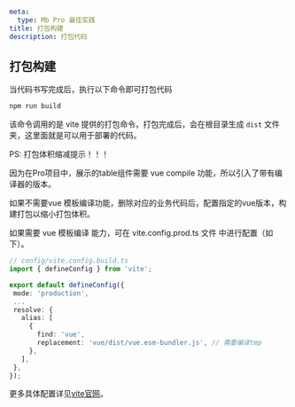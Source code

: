 ```yaml
meta:
  type: Mb Pro 最佳实践
title: 打包构建
description: 打包代码
```

## 打包构建

当代码书写完成后，执行以下命令即可打包代码

```bash
npm run build
```

该命令调用的是 vite 提供的打包命令，打包完成后，会在根目录生成 `dist` 文件夹，这里面就是可以用于部署的代码。

PS: 打包体积缩减提示！！！

因为在Pro项目中，展示的table组件需要 vue compile 功能，所以引入了带有编译器的版本。

如果不需要vue 模板编译功能，删除对应的业务代码后，配置指定的vue版本，构建打包以缩小打包体积。

如果需要 vue 模板编译 能力，可在 vite.config.prod.ts 文件 中进行配置（如下）。

 ```ts
// config/vite.config.build.ts
import { defineConfig } from 'vite';

export default defineConfig({
  mode: 'production',
  ...
  resolve: {
    alias: [
      {
        find: 'vue',
        replacement: 'vue/dist/vue.esm-bundler.js', // 需要编译tmp
      },
    ],
  },
});
```

更多具体配置详见[vite](https://www.vitejs.net/)[官网](https://www.vitejs.net/)。

